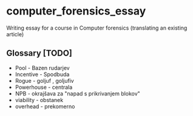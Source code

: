 # computer_forensics_essay
Writing essay for a course in Computer forensics (translating an existing article)

## Glossary [TODO] ##

* Pool - Bazen rudarjev
* Incentive - Spodbuda
* Rogue - goljuf , goljufiv
* Powerhouse - centrala
* NPB - okrajšava za "napad s prikrivanjem blokov"
* viability - obstanek
* overhead - prekomerno
